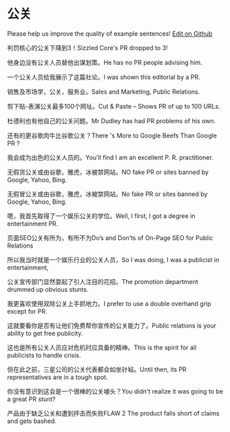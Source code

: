 # 公关

Please help us improve the quality of example sentences! [Edit on Github](https://github.com/jiyushe/jiyu-example-sentence-source/blob/main/chinese/gongguan.md)

<p><span class="chinese">判罚核心的公关下降到3！</span><span class="english">Sizzled Core's PR dropped to 3!</span></p>

<p><span class="chinese">他身边没有公关人员替他出谋划策。</span><span class="english">He has no PR people advising him.</span></p>

<p><span class="chinese">一个公关人员给我展示了这篇社论。</span><span class="english">I was shown this editorial by a PR.</span></p>

<p><span class="chinese">销售及市场学，公关，服务业。</span><span class="english">Sales and Marketing, Public Relations.</span></p>

<p><span class="chinese">剪下贴-表演公关最多100个网址。</span><span class="english">Cut & Paste – Shows PR of up to 100 URLs.</span></p>

<p><span class="chinese">杜德利也有他自己的公关问题。</span><span class="english">Mr Dudley has had PR problems of his own.</span></p>

<p><span class="chinese">还有的更谷歌肉牛比谷歌公关？</span><span class="english">There 's More to Google Beefs Than Google PR ?</span></p>

<p><span class="chinese">我会成为出色的公关人员的。</span><span class="english">You'll find I am an excellent P. R. practitioner.</span></p>

<p><span class="chinese">无假货公关或由谷歌，雅虎，冰被禁网站。</span><span class="english">NO fake PR or sites banned by Google, Yahoo, Bing.</span></p>

<p><span class="chinese">无假冒公关或由谷歌，雅虎，冰被禁网站。</span><span class="english">No fake PR or sites banned by Google, Yahoo, Bing.</span></p>

<p><span class="chinese">嗯，我首先取得了一个娱乐公关的学位。</span><span class="english">Well, I first, I got a degree in entertainment PR.</span></p>

<p><span class="chinese">页面SEO公关有所为，有所不为</span><span class="english">Do’s and Don’ts of On-Page SEO for Public Relations</span></p>

<p><span class="chinese">所以我当时就是一个娱乐行业的公关人员，</span><span class="english">So I was doing, I was a publicist in entertainment,</span></p>

<p><span class="chinese">公关宣传部门显然耍起了引人注目的花招。</span><span class="english">The promotion department drummed up obvious stunts.</span></p>

<p><span class="chinese">我更喜欢使用双除公关上手抓地力。</span><span class="english">I prefer to use a double overhand grip except for PR.</span></p>

<p><span class="chinese">这就要看你是否有让他们免费帮你宣传的公关能力了。</span><span class="english">Public relations is your ability to get free publicity.</span></p>

<p><span class="chinese">这也是所有公关人员应对危机时应具备的精神。</span><span class="english">This is the spirit for all publicists to handle crisis.</span></p>

<p><span class="chinese">但在此之前，三星公司的公关代表都会如坐针毡。</span><span class="english">Until then, its PR representatives are in a tough spot.</span></p>

<p><span class="chinese">你没有意识到这会是一个很棒的公关噱头？</span><span class="english">You didn't realize it was going to be a great PR stunt?</span></p>

<p><span class="chinese">产品由于缺乏公关和遭到抨击而失败</span><span class="english">FLAW 2 The product falls short of claims and gets bashed.</span></p>

